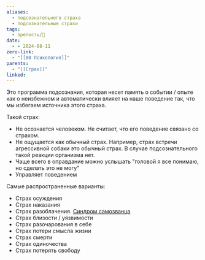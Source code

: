 ```yaml
---
aliases:
  - подсознательного страха
  - подсознательные страхи
tags:
  - зрелость/🌱
date:
  - - 2024-08-11
zero-link:
  - "[[00 Психология]]"
parents:
  - "[[Страх]]"
linked:
---
```

Это программа подсознания, которая несет память о событии / опыте как о неизбежном и автоматически влияет на наше поведение так, что мы избегаем источника этого страха.

Такой страх:
- Не осознается человеком. Не считает, что его поведение связано со страхом.
- Не ощущается как обычный страх. Например, страх встречи агрессивной собаки это обычный страх. В случае подсознательного такой реакции организма нет.
- Чаще всего в оправдание можно услышать "головой я все понимаю, но сделать это не могу"
- Управляет поведением

Самые распространенные варианты:
- Страх осуждения
- Страх наказания
- Страх разоблачения. [Синдром самозванца](Синдром%20самозванца.md)
- Страх близости / уязвимости
- Страх разочарования в себе
- Страх потери смысла жизни
- Страх смерти
- Страх одиночества
- Страх потерять свободу